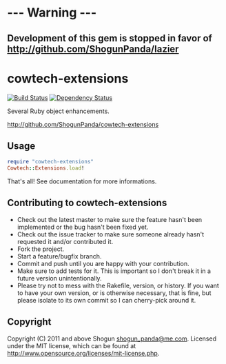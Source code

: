 # --- Warning ---

## Development of this gem is stopped in favor of http://github.com/ShogunPanda/lazier ##

# cowtech-extensions

[![Build Status](https://secure.travis-ci.org/ShogunPanda/cowtech-extensions.png?branch=master)](http://travis-ci.org/ShogunPanda/cowtech-extensions)
[![Dependency Status](https://gemnasium.com/ShogunPanda/cowtech-extensions.png?travis)](https://gemnasium.com/ShogunPanda/cowtech-extensions)

Several Ruby object enhancements.

http://github.com/ShogunPanda/cowtech-extensions

## Usage

```ruby
require "cowtech-extensions"
Cowtech::Extensions.load!
```

That's all!
See documentation for more informations.

## Contributing to cowtech-extensions
 
* Check out the latest master to make sure the feature hasn't been implemented or the bug hasn't been fixed yet.
* Check out the issue tracker to make sure someone already hasn't requested it and/or contributed it.
* Fork the project.
* Start a feature/bugfix branch.
* Commit and push until you are happy with your contribution.
* Make sure to add tests for it. This is important so I don't break it in a future version unintentionally.
* Please try not to mess with the Rakefile, version, or history. If you want to have your own version, or is otherwise necessary, that is fine, but please isolate to its own commit so I can cherry-pick around it.

## Copyright

Copyright (C) 2011 and above Shogun <shogun_panda@me.com>.
Licensed under the MIT license, which can be found at http://www.opensource.org/licenses/mit-license.php.

